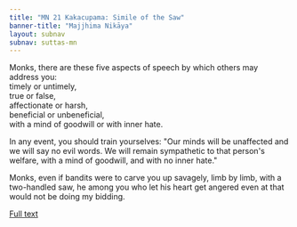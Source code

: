 ```yaml
---
title: "MN 21 Kakacupama: Simile of the Saw"
banner-title: "Majjhima Nikāya" 
layout: subnav 
subnav: suttas-mn 
---
```


Monks, there are these five aspects of speech by which others may address you:  
timely or untimely,  
true or false,  
affectionate or harsh,  
beneficial or unbeneficial,  
with a mind of goodwill or with inner hate.  


In any event, you should train yourselves: "Our minds will be unaffected and we will say no evil words. We will remain sympathetic to that person's welfare, with a mind of goodwill, and with no inner hate."


Monks, even if bandits were to carve you up savagely, limb by limb, with a two-handled saw, he among you who let his heart get angered even at that would not be doing my bidding.


[Full text](https://www.dhammatalks.org/suttas/MN/MN21.html)
